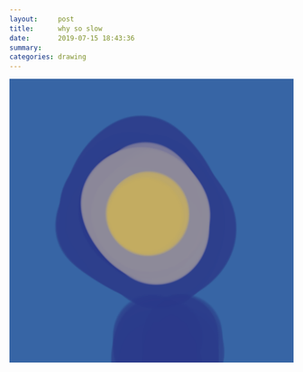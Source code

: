 ```yaml
---
layout:     post
title:      why so slow
date:       2019-07-15 18:43:36
summary:    
categories: drawing
---
```

![why so slow](/images/diary/why-so-slow.png ".")
